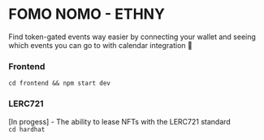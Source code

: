 # FOMO NOMO - ETHNY

Find token-gated events way easier by connecting your wallet and seeing which events you can go to with calendar integration 🎉

### Frontend
`cd frontend && npm start dev`

### LERC721
[In progess] - The ability to lease NFTs with the LERC721 standard   
`cd hardhat`